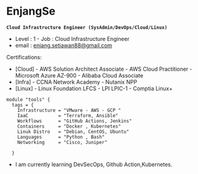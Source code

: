 # EnjangSe
**`Cloud Infrastructure Engineer (SysAdmin/DevOps/Cloud/Linux)`**
- Level : 1 - Job   : Cloud Infrastructure Engineer
- email : enjang.setiawan88@gmail.com
  
Certifications:
- [Cloud] - AWS Solution Architect Associate - AWS Cloud Practitioner - Microsoft Azure AZ-900 - Alibaba Cloud Associate
- [Infra] - CCNA Network Academy - Nutanix NPP
- [Linux] -  Linux Foundation LFCS - LPI LPIC-1 - Comptia Linux+

```
module "tools" {
  tags = {
    Infrastructure = "VMware - AWS - GCP "
    IaaC           = "Terraform, Ansible"
    Workflows      = "GitHub Actions, Jenkins"
    Containers     = "Docker , Kubernetes"
    Linuk Distro   = "Debian, CentOS, Ubuntu"
    Languages      = "Python , Bash"
    Networking     = "Cisco, Juniper"
     
  }

```
<!--
**enjangse88/enjangse88** is a ✨ _special_ ✨ repository because its `README.md` (this file) appears on your GitHub profile.

Here are some ideas to get you started:

- 🔭 I’m currently working 
on ...
- 🌱 I’m currently learning ...
- 👯 I’m looking to collaborate on ...
- 🤔 I’m looking for help with ...
- 💬 Ask me about ...
- 📫 How to reach me: ...
- 😄 Pronouns: ...
- ⚡ Fun fact: ...
-->
- I am currently learning DevSecOps, Github Action,Kubernetes.
